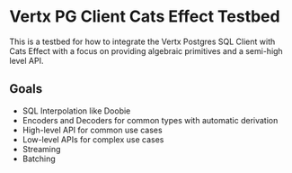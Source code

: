 # Vertx PG Client Cats Effect Testbed

This is a testbed for how to integrate the Vertx Postgres SQL Client with Cats Effect with a focus on providing algebraic primitives
and a semi-high level API.

## Goals
* SQL Interpolation like Doobie
* Encoders and Decoders for common types with automatic derivation
* High-level API for common use cases
* Low-level APIs for complex use cases
* Streaming
* Batching
